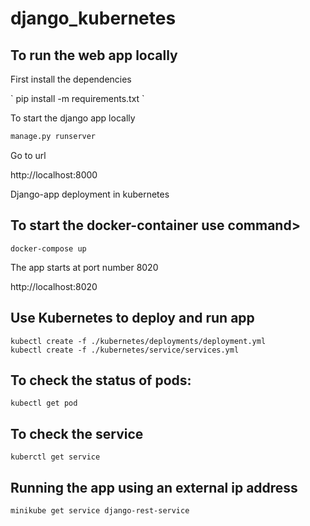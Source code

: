 # django_kubernetes
## To run the web app locally
<p>First install the dependencies</p>
`
pip install -m requirements.txt
`
<p> To start the django app locally </p>

```python
manage.py runserver
```
<p>Go to url</p>

http://localhost:8000
  
Django-app deployment in kubernetes
## To start the docker-container use command>
```docker
docker-compose up
```
<p>The app starts at port number 8020</p>
http://localhost:8020

## Use Kubernetes to deploy and run app
```kubernetes
kubectl create -f ./kubernetes/deployments/deployment.yml
kubectl create -f ./kubernetes/service/services.yml
```

## To check the status of pods:
```kubernetes
kubectl get pod
```
## To check the service
```kubernetes
kuberctl get service
```
## Running the app using an external ip address
```kubernetes
minikube get service django-rest-service
```
